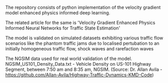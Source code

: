 The repository consists of python implementation of the velocity gradient model enhanced physics informed deep learning.

The related article for the same is 'Velocity Gradient Enhanced Physics Informed Neural Networks for Traffic State Estimation'

The model is validated on simulated datasets exhibiting various traffic flow scenarios like the phantom traffic jams due to localised pertubation to an initially homogeneous traffic flow, shock waves and rarefaction waves

The NGSIM data used for real world validation of the model. NGSIM_US101_Density_Data.txt - Vehicle Density on US-101 Highway Segment, between 7:50 am and 8:35 am, NGSIM. (Source: Dr. Allan Avila - https://github.com/Allan-Avila/Highway-Traffic-Dynamics-KMD-Code)
